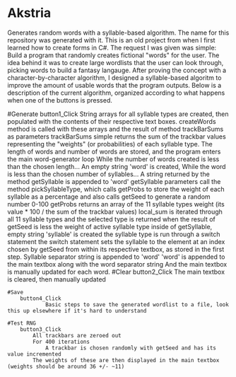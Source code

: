 # Akstria
Generates random words with a syllable-based algorithm. The name for this repository was generated with it.
This is an old project from when I first learned how to create forms in C#. The request I was given was simple:
Build a program that randomly creates fictional "words" for the user. The idea behind it was to create large wordlists that the user can look through, picking words to build a fantasy langauge. After proving the concept with a character-by-character algorithm, I designed a syllable-based algoritm to improve the amount of usable words that the program outputs. Below is a description of the current algorithm, organized according to what happens when one of the buttons is pressed.

#Generate
	button1_Click
			String arrays for all syllable types are created, then populated with the contents of their respective text boxes.
			createWords method is called with these arrays and the result of method trackBarSums as parameters
				trackBarSums simple returns the sum of the trackbar values representing the "weights" (or probabilities) of each syllable type.
				The length of words and number of words are stored, and the program enters the main word-generator loop
					While the number of words created is less than the chosen length...
						An empty string 'word' is created,
						While the word is less than the chosen number of syllables...
							A string returned by the method getSyllable is appended to 'word'
								getSyllable parameters call the method pickSyllableType, which calls getProbs to store the weight of each syllable as a percentage
								and also calls getSeed to generate a random number 0-100
									getProbs returns an array of the 11 syllable types weight (its value * 100 / the sum of the trackbar values)
								local_sum is iterated through all 11 syllable types and the selected type is returned when the result of getSeed is less the weight of active syllable type
									inside of getSyllable, empty string 'syllable' is created the syllable type is run through a switch statement
										the switch statement sets the syllable to the element at an index chosen by getSeed from within its respective textbox, as stored in the first step.
							Syllable separator string is appended to 'word'
						'word' is appended to the main textbox along with the word separator string
						And the main textbox is manually updated for each word.
	#Clear
		button2_Click
				The main textbox is cleared, then manually updated

	#Save
		button4_Click
				Basic steps to save the generated wordlist to a file, look this up elsewhere if it's hard to understand

	#Test RNG
		button3_Click
			All trackbars are zeroed out
			For 400 iterations
				A trackbar is chosen randomly with getSeed and has its value incremented
			The weights of these are then displayed in the main textbox (weights should be around 36 +/- ~11)
